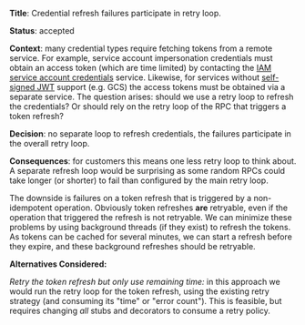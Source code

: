 **Title**: Credential refresh failures participate in retry loop.

**Status**: accepted

**Context**: many credential types require fetching tokens from a remote service. For example, service account
impersonation credentials must obtain an access token (which are time limited) by contacting the
[IAM service account credentials] service. Likewise, for services without
[self-signed JWT] support (e.g. GCS) the access tokens must be obtained via a separate service. The question arises:
should we use a retry loop to refresh the credentials? Or should rely on the retry loop of the RPC that triggers a token
refresh?

**Decision**: no separate loop to refresh credentials, the failures participate in the overall retry loop.

**Consequences**: for customers this means one less retry loop to think about. A separate refresh loop would be
surprising as some random RPCs could take longer (or shorter) to fail than configured by the main retry loop.

The downside is failures on a token refresh that is triggered by a non-idempotent operation. Obviously token
refreshes **are** retryable, even if the operation that triggered the refresh is not retryable. We can minimize these
problems by using background threads (if they exist) to refresh the tokens. As tokens can be cached for several minutes,
we can start a refresh before they expire, and these background refreshes should be retryable.

**Alternatives Considered:**

_Retry the token refresh but only use remaining time:_ in this approach we would run the retry loop for the token
refresh, using the existing retry strategy (and consuming its "time" or "error count"). This is feasible, but requires
changing *all* stubs and decorators to consume a retry policy.

[IAM service account credentials]: https://cloud.google.com/iam/docs/reference/credentials/rest

[self-signed JWT]: https://google.aip.dev/auth/4111
